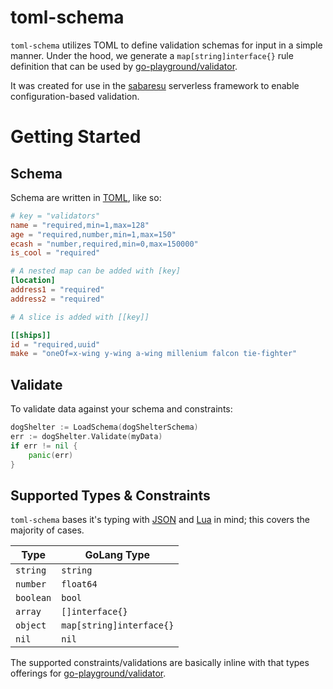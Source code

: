 # toml-schema

`toml-schema` utilizes TOML to define validation schemas for input in a simple manner. Under the hood, we generate a `map[string]interface{}` rule definition that can be used by [go-playground/validator](https://github.com/go-playground/validator).

It was created for use in the [sabaresu](https://github.com/Phamiliarize/sabaresu) serverless framework to enable configuration-based validation.


# Getting Started

## Schema

Schema are written in [TOML](https://toml.io/), like so:

```toml
# key = "validators"
name = "required,min=1,max=128"
age = "required,number,min=1,max=150"
ecash = "number,required,min=0,max=150000"
is_cool = "required"

# A nested map can be added with [key]
[location]
address1 = "required"
address2 = "required"

# A slice is added with [[key]]

[[ships]]
id = "required,uuid"
make = "oneOf=x-wing y-wing a-wing millenium falcon tie-fighter"
```


## Validate

To validate data against your schema and constraints:

```go
dogShelter := LoadSchema(dogShelterSchema)
err := dogShelter.Validate(myData)
if err != nil {
    panic(err)
}
```


## Supported Types & Constraints
`toml-schema` bases it's typing with [JSON](https://www.w3schools.com/js/js_json_datatypes.asp) and [Lua](https://www.lua.org/pil/2.html) in mind; this covers the majority of cases.


| Type | GoLang Type |
| ---- | ---- |
| `string` | `string` |
| `number` | `float64` |
| `boolean` | `bool` |
| `array` | `[]interface{}` |
| `object` | `map[string]interface{}` |
| `nil` | `nil` |

The supported constraints/validations are basically inline with that types offerings for [go-playground/validator](https://github.com/go-playground/validator?tab=readme-ov-file#baked-in-validations).